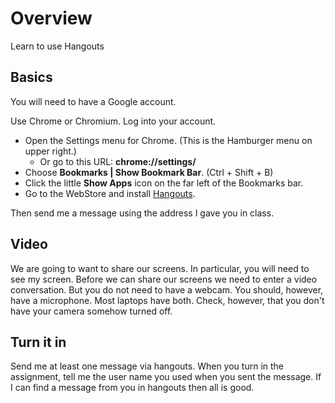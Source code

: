 # Overview

Learn to use Hangouts

## Basics

You will need to have a Google account.

Use Chrome or Chromium. Log into your account.

- Open the Settings menu for Chrome. (This is the Hamburger menu on upper right.)
  - Or go to this URL: **chrome://settings/**
- Choose **Bookmarks | Show Bookmark Bar**. (Ctrl + Shift + B)
- Click the little **Show Apps** icon on the far left of the Bookmarks bar.
- Go to the WebStore and install [Hangouts][ho].

Then send me a message using the address I gave you in class.

## Video

We are going to want to share our screens. In particular, you will need to see my screen. Before we can share our screens we need to enter a video conversation. But you do not need to have a webcam. You should, however, have a microphone. Most laptops have both. Check, however, that you don't have your camera somehow turned off.

## Turn it in

Send me at least one message via hangouts. When you turn in the assignment, tell me the user name you used when you sent the message. If I can find a message from you in hangouts then all is good.

<!--       -->
<!-- links -->
<!--       -->

[ho]: https://chrome.google.com/webstore/detail/google-hangouts/nckgahadagoaajjgafhacjanaoiihapd?utm_source=chrome-ntp-icon
